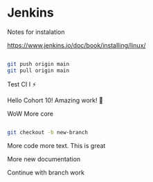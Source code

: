 # Jenkins

Notes for instalation 

https://www.jenkins.io/doc/book/installing/linux/

```bash

git push origin main
git pull origin main

```

Test CI I :zap:


Hello Cohort 10! Amazing work! :banana:


WoW More core

```bash 

git checkout -b new-branch
```

More code more text. This is great

More new documentation 

Continue with branch work